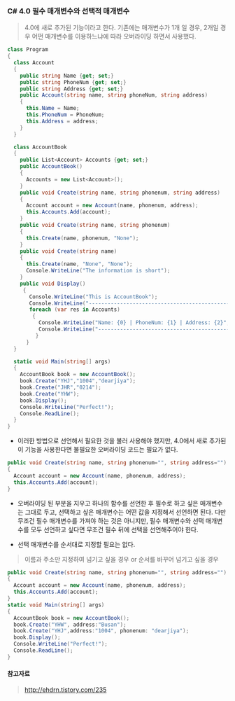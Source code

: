 ### C# 4.0 필수 매개변수와 선택적 매개변수
> 4.0에 새로 추가된 기능이라고 한다. 기존에는 매개변수가 1개 일 경우, 2개일 경우 어떤 매개변수를 이용하느냐에 따라 오버라이딩 하면서 사용했다.

~~~ cs
class Program
{
  class Account
  {
    public string Name {get; set;}
    public string PhoneNum {get; set;}
    public string Address {get; set;}
    public Account(string name, string phoneNum, string address)
    {
      this.Name = Name;
      this.PhoneNum = PhoneNum;
      this.Address = address;
    }
  }

  class AccountBook
  {
    public List<Account> Accounts {get; set;}
    public AccountBook()
    {
      Accounts = new List<Account>();
    }
    public void Create(string name, string phonenum, string address)
    {
      Account account = new Account(name, phonenum, address);
      this.Accounts.Add(account);
    }
    public void Create(string name, string phonenum)
    {
      this.Create(name, phonenum, "None");
    }
    public void Create(string name)
    {
      this.Create(name, "None", "None");
      Console.WriteLine("The information is short");
    }
    public void Display()
     {
       Console.WriteLine("This is AccountBook");
       Console.WriteLine("-----------------------------------------------");
       foreach (var res in Accounts)
        {
          Console.WriteLine("Name: {0} | PhoneNum: {1} | Address: {2}", res.Name, res.PhoneNum, res.Address);
          Console.WriteLine("-----------------------------------------------");
         }
      }
  }

  static void Main(string[] args)
  {
    AccountBook book = new AccountBook();
    book.Create("YHJ","1004","dearjiya");
    book.Create("JHR","0214");
    book.Create("YHW");
    book.Display();
    Console.WriteLine("Perfect!");
    Console.ReadLine();
  }
}
~~~

- 이러한 방법으로 선언해서 필요한 것을 불러 사용해야 했지만, 4.0에서 새로 추가된 이 기능을 사용한다면 불필요한 오버라이딩 코드는 필요가 없다.

~~~ cs
public void Create(string name, string phonenum="", string address="")
{
  Account account = new Account(name, phonenum, address);
  this.Accounts.Add(account);
}
~~~

- 오버라이딩 된 부분을 지우고 하나의 함수를 선언한 후 필수로 하고 싶은 매개변수는 그대로 두고, 선택하고 싶은 매개변수는 어떤 값을 지정해서 선언하면 된다. 다만 무조건 필수 매개변수를 가져야 하는 것은 아니지만, 필수 매개변수와 선택 매개변수를 모두 선언하고 싶다면 무조건 필수 뒤에 선택을 선언해주어야 한다.

- 선택 매개변수를 순서대로 지정할 필요는 없다.
> 이름과 주소만 지정하여 넘기고 싶을 경우 or 순서를 바꾸어 넘기고 싶을 경우

~~~ cs
public void Create(string name, string phonenum="", string address="")
{
  Account account = new Account(name, phonenum, address);
  this.Accounts.Add(account);
}
static void Main(string[] args)
{
  AccountBook book = new AccountBook();
  book.Create("YHW", address:"Busan");
  book.Create("YHJ",address:"1004", phonenum: "dearjiya");
  book.Display();
  Console.WriteLine("Perfect!");
  Console.ReadLine();
}
~~~

#### 참고자료
> http://ehdrn.tistory.com/235
